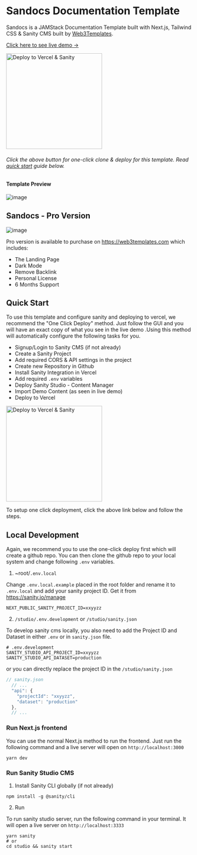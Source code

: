 # Sandocs Documentation Template

Sandocs is a JAMStack Documentation Template built with Next.js, Tailwind CSS & Sanity CMS built by [Web3Templates](https://web3templates.com/).

[Click here to see live demo →](https://sandocs.vercel.app/)

<a href="https://www.sanity.io/create?template=web3templates%2Fsandocs-template">
<img width="259" alt="Deploy to Vercel & Sanity" src="https://user-images.githubusercontent.com/1884712/169833532-1007b9aa-1456-4386-9526-7b5b46b094ed.png">
</a>

###### Click the above button for one-click clone & deploy for this template. Read [quick start](#quick-start) guide below. 

#### Template Preview

![image](https://user-images.githubusercontent.com/1884712/179554008-fc32f768-4ca8-4b75-9074-9ffbb804b8b7.png)

## Sandocs - Pro Version

![image](https://user-images.githubusercontent.com/1884712/179554511-a16fd2d6-6e58-4a25-953c-7eaddc0b1a21.png)

Pro version is available to purchase on https://web3templates.com which includes:

- The Landing Page
- Dark Mode
- Remove Backlink
- Personal License
- 6 Months Support

## Quick Start

To use this template and configure sanity and deploying to vercel, we recommend the "One Click Deploy" method. Just follow the GUI and you will have an exact copy of what you see in the live demo .Using this method will automatically configure the following tasks for you.

- Signup/Login to Sanity CMS (if not already)
- Create a Sanity Project
- Add required CORS & API settings in the project
- Create new Repository in Github
- Install Sanity Integration in Vercel
- Add required `.env` variables
- Deploy Sanity Studio - Content Manager
- Import Demo Content (as seen in live demo)
- Deploy to Vercel

<a href="https://www.sanity.io/create?template=web3templates%2Fsandocs-template">
<img width="259" alt="Deploy to Vercel & Sanity" src="https://user-images.githubusercontent.com/1884712/169833532-1007b9aa-1456-4386-9526-7b5b46b094ed.png">
</a>

To setup one click deployment, click the above link below and follow the steps.

## Local Development

Again, we recommend you to use the one-click deploy first which will create a github repo. You can then clone the github repo to your local system and change following `.env` variables.

1. ~root/`.env.local`

Change `.env.local.example` placed in the root folder and rename it to `.env.local` and add your sanity project ID. Get it from https://sanity.io/manage

```
NEXT_PUBLIC_SANITY_PROJECT_ID=xxyyzz
```

2. `/studio/.env.development` or `/studio/sanity.json`

To develop sanity cms locally, you also need to add the Project ID and Dataset in either `.env` or in `sanity.json` file.

```
# .env.development
SANITY_STUDIO_API_PROJECT_ID=xxyyzz
SANITY_STUDIO_API_DATASET=production

```

or you can directly replace the project ID in the `/studio/sanity.json`

```js
// sanity.json
  // ...
  "api": {
    "projectId": "xxyyzz",
    "dataset": "production"
  },
  // ...
```

### Run Next.js frontend

You can use the normal Next.js method to run the frontend. Just run the following command and a live server will open on `http://localhost:3000`

```
yarn dev
```

### Run Sanity Studio CMS

1. Install Sanity CLI globally (if not already)

```
npm install -g @sanity/cli
```

2. Run

To run sanity studio server, run the following command in your terminal. It will open a live server on `http://localhost:3333`

```
yarn sanity
# or
cd studio && sanity start
```
